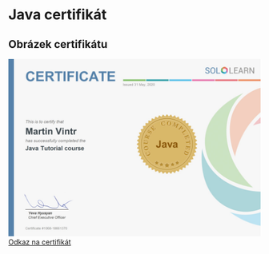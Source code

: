 # Java certifikát
## Obrázek certifikátu
![alt text](https://github.com/Mavin01/Homework/blob/master/JavaCertifikat/cert-1068-18661370.jpg)
[Odkaz na certifikát](https://www.sololearn.com/Certificate/1068-18661370/pdf/)
